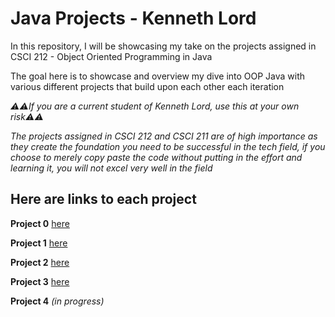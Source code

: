# Java Projects - Kenneth Lord

In this repository, I will be showcasing my take on the projects assigned in CSCI 212 - Object Oriented Programming in Java

The goal here is to showcase and overview my dive into OOP Java with various different projects that build upon each other each iteration

*⚠️⚠️If you are a current student of Kenneth Lord, use this at your own risk⚠️⚠️*

*The projects assigned in CSCI 212 and CSCI 211 are of high importance as they create the foundation you need to be successful in the tech field, if you choose to merely copy paste the code without putting in the effort and learning it, you will not excel very well in the field*

## Here are links to each project

**Project 0** [here](https://github.com/Dameme1/CSCI-212-Projects-Lord/blob/343ec4684f98594f77d109cf4f43d714a046c510/Project0.java)

**Project 1** [here](https://github.com/Dameme1/CSCI-212-Projects-Lord/tree/343ec4684f98594f77d109cf4f43d714a046c510/Project1)

**Project 2** [here](https://github.com/Dameme1/CSCI-212-Projects-Lord/tree/343ec4684f98594f77d109cf4f43d714a046c510/Project2)

**Project 3** [here](https://github.com/Dameme1/CSCI-212-Projects-Lord/tree/343ec4684f98594f77d109cf4f43d714a046c510/Project3)

**Project 4** *(in progress)*
